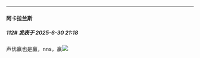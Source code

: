 ﻿
*****

####  阿卡拉兰斯  
##### 112#       发表于 2025-6-30 21:18

声优赢也是赢，nns，赢<img src="https://p.sda1.dev/25/d74609efd906f06f79789e72975dee74/image.jpg" referrerpolicy="no-referrer">

